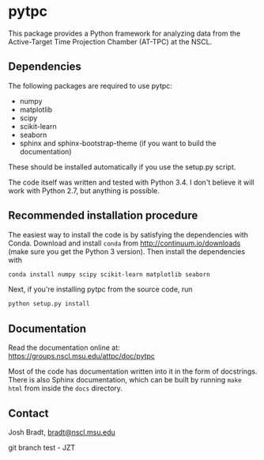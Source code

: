 # pytpc

This package provides a Python framework for analyzing data from the Active-Target Time Projection Chamber (AT-TPC) at
the NSCL.

## Dependencies

The following packages are required to use pytpc:

- numpy
- matplotlib
- scipy
- scikit-learn
- seaborn
- sphinx and sphinx-bootstrap-theme (if you want to build the documentation)

These should be installed automatically if you use the setup.py script.

The code itself was written and tested with Python 3.4. I don't believe it will work with Python 2.7, but anything
is possible.

## Recommended installation procedure

The easiest way to install the code is by satisfying the dependencies with Conda. Download and install `conda` from
http://continuum.io/downloads (make sure you get the Python 3 version). Then install the dependencies with

```bash
conda install numpy scipy scikit-learn matplotlib seaborn
```

Next, if you're installing pytpc from the source code, run
```bash
python setup.py install
```

## Documentation

Read the documentation online at: https://groups.nscl.msu.edu/attpc/doc/pytpc

Most of the code has documentation written into it in the form of docstrings. There is also Sphinx documentation, which
can be built by running `make html` from inside the `docs` directory.

## Contact

Josh Bradt, bradt@nscl.msu.edu

git branch test - JZT

